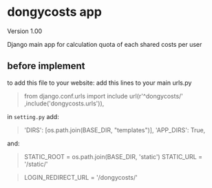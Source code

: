 # dongycosts app
Version 1.00

Django main app for calculation quota of each shared costs per user
## before implement
 to add this file to your website:
 add this lines to your main urls.py
> from django.conf.urls import include
> url(r'^dongycosts/' ,include('dongycosts.urls')),


in `setting.py` add:

>'DIRS': [os.path.join(BASE_DIR, "templates")],
>        'APP_DIRS': True,

and:

>STATIC_ROOT = os.path.join(BASE_DIR, 'static')
>STATIC_URL = '/static/'


>LOGIN_REDIRECT_URL  = '/dongycosts/'
